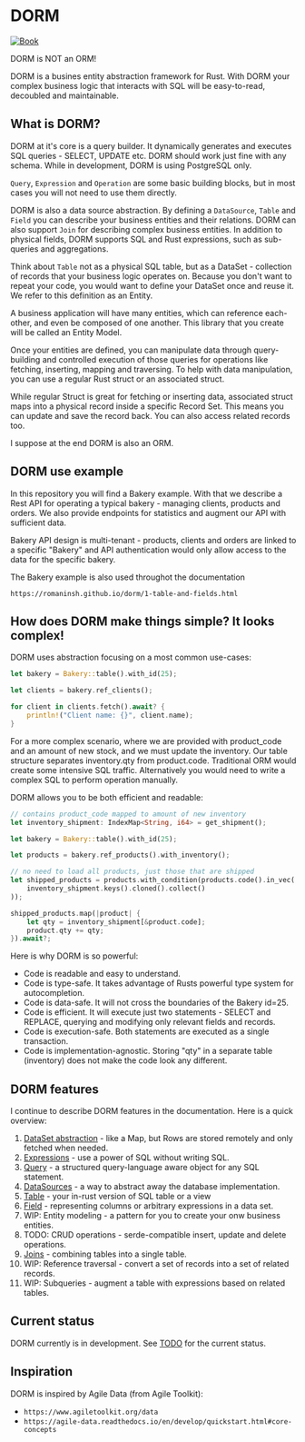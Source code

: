 # DORM

[![Book](https://github.com/romaninsh/dorm/actions/workflows/book.yaml/badge.svg)](https://romaninsh.github.io/dorm/)

DORM is NOT an ORM!

DORM is a busines entity abstraction framework for Rust. With DORM your
complex business logic that interacts with SQL will be easy-to-read,
decoubled and maintainable.

## What is DORM?

DORM at it's core is a query builder. It dynamically generates and executes
SQL queries - SELECT, UPDATE etc. DORM should work just fine with any schema.
While in development, DORM is using PostgreSQL only.

`Query`, `Expression` and `Operation` are some basic building blocks, but
in most cases you will not need to use them directly.

DORM is also a data source abstraction. By defining a `DataSource`, `Table` and `Field`
you can describe your business entities and their relations. DORM can also
support `Join` for describing complex business entities. In addition
to physical fields, DORM supports SQL and Rust expressions, such as sub-queries
and aggregations.

Think about `Table` not as a physical SQL table, but as a DataSet - collection of records that
your business logic operates on. Because you don't want to repeat your code, you would
want to define your DataSet once and reuse it. We refer to this definition
as an Entity.

A business application will have many entities, which can reference each-other,
and even be composed of one another. This library that you create will be called
an Entity Model.

Once your entities are defined, you can manipulate data through query-building
and controlled execution of those queries for operations like fetching, inserting,
mapping and traversing. To help with data manipulation, you can use a regular
Rust struct or an associated struct.

While regular Struct is great for fetching or inserting data, associated struct
maps into a physical record inside a specific Record Set. This means you can
update and save the record back. You can also access related records too.

I suppose at the end DORM is also an ORM.

## DORM use example

In this repository you will find a Bakery example. With that we describe
a Rest API for operating a typical bakery - managing clients, products and
orders. We also provide endpoints for statistics and augment our API with
sufficient data.

Bakery API design is multi-tenant - products, clients and orders are linked
to a specific "Bakery" and API authentication would only allow access to
the data for the specific bakery.

The Bakery example is also used throughot the documentation

`https://romaninsh.github.io/dorm/1-table-and-fields.html`

## How does DORM make things simple? It looks complex!

DORM uses abstraction focusing on a most common use-cases:

```rust
let bakery = Bakery::table().with_id(25);

let clients = bakery.ref_clients();

for client in clients.fetch().await? {
    println!("Client name: {}", client.name);
}
```

For a more complex scenario, where we are provided with product_code and
an amount of new stock, and we must update the inventory. Our table
structure separates inventory.qty from product.code. Traditional ORM
would create some intensive SQL traffic. Alternatively you would need
to write a complex SQL to perform operation manually.

DORM allows you to be both efficient and readable:

```rust
// contains product_code mapped to amount of new inventory
let inventory_shipment: IndexMap<String, i64> = get_shipment();

let bakery = Bakery::table().with_id(25);

let products = bakery.ref_products().with_inventory();

// no need to load all products, just those that are shipped
let shipped_products = products.with_condition(products.code().in_vec(
    inventory_shipment.keys().cloned().collect()
));

shipped_products.map(|product| {
    let qty = inventory_shipment[&product.code];
    product.qty += qty;
}).await?;
```

Here is why DORM is so powerful:

- Code is readable and easy to understand.
- Code is type-safe. It takes advantage of Rusts powerful type system for autocompletion.
- Code is data-safe. It will not cross the boundaries of the Bakery id=25.
- Code is efficient. It will execute just two statements - SELECT and REPLACE, querying
  and modifying only relevant fields and records.
- Code is execution-safe. Both statements are executed as a single transaction.
- Code is implementation-agnostic. Storing "qty" in a separate table (inventory)
  does not make the code look any different.

## DORM features

I continue to describe DORM features in the documentation. Here is a quick
overview:

1. [DataSet abstraction](https://romaninsh.github.io/dorm/1-table-and-fields.html) - like a Map, but Rows are stored remotely and only fetched when needed.
2. [Expressions](https://romaninsh.github.io/dorm/2-expressions-and-queries.html) - use a power of SQL without writing SQL.
3. [Query](https://romaninsh.github.io/dorm/2-expressions-and-queries.html#how-query-uses-expressions-) - a structured query-language aware object for any SQL statement.
4. [DataSources](https://romaninsh.github.io/dorm/1-table-and-fields.html#datasource) - a way to abstract away the database implementation.
5. [Table](https://romaninsh.github.io/dorm/1-table-and-fields.html) - your in-rust version of SQL table or a view
6. [Field](https://romaninsh.github.io/dorm/3-fields-and-operations.html) - representing columns or arbitrary expressions in a data set.
7. WIP: Entity modeling - a pattern for you to create your onw business entities.
8. TODO: CRUD operations - serde-compatible insert, update and delete operations.
9. [Joins](https://romaninsh.github.io/dorm/6-joins.html) - combining tables into a single table.
10. WIP: Reference traversal - convert a set of records into a set of related records.
11. WIP: Subqueries - augment a table with expressions based on related tables.

## Current status

DORM currently is in development. See [TODO](TODO.md) for the current status.

## Inspiration

DORM is inspired by Agile Data (from Agile Toolkit):

- `https://www.agiletoolkit.org/data`
- `https://agile-data.readthedocs.io/en/develop/quickstart.html#core-concepts`
